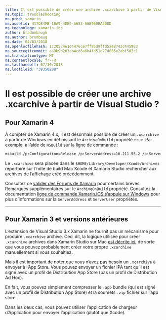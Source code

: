 ```yaml
---
title: Il est possible de créer une archive .xcarchive à partir de Visual Studio ?
ms.topic: troubleshooting
ms.prod: xamarin
ms.assetid: 417D84FB-1BA9-4DB9-A683-66E960BA3D0D
ms.technology: xamarin-ios
author: bradumbaugh
ms.author: brumbaug
ms.date: 04/03/2018
ms.openlocfilehash: 1c20534e1d4476ce7ff85d9ffd5ae8742c445983
ms.sourcegitcommit: aa9b9b203ab4cd6a6b4fd51e27d865e2abf582c1
ms.translationtype: MT
ms.contentlocale: fr-FR
ms.lasthandoff: 07/30/2018
ms.locfileid: "39350208"
---
```

# <a name="is-it-possible-to-create-a-xcarchive-archive-from-visual-studio"></a>Il est possible de créer une archive .xcarchive à partir de Visual Studio ?

## <a name="for-xamarin-4"></a>Pour Xamarin 4

À compter de Xamarin 4.x, il est désormais possible de créer un `.xcarchive` à partir de Windows en définissant le `ArchiveOnBuild` propriété `true`. Par exemple, à l’aide de `MSBuild` sur la ligne de commande :

```bash
msbuild /p:Configuration=Release /p:ServerAddress=10.211.55.2 /p:ServerUser=xamUser /p:Platform=iPhone /p:ArchiveOnBuild=true /t:"Build" MyProject.csproj
```

Le `.xcarchive` sera placée dans le `$HOME/Library/Developer/Xcode/Archives` répertoire sur l’hôte de build Mac Xcode et Xamarin Studio rechercher aux archives de l’affichage créé précédemment.

Consultez ce [valider des Forums de Xamarin](https://forums.xamarin.com/discussion/comment/156635/#Comment_156635) pour certains brèves Remarques supplémentaires sur le `ArchiveOnBuild` propriété. Consultez la documentation [ligne de commande Xamarin.iOS s’appuie sur Windows](~/ios/get-started/installation/windows/connecting-to-mac/index.md) pour plus d’informations sur la `ServerAddress` et `ServerUser` propriétés.

* * *

## <a name="for-xamarin-3-and-earlier"></a>Pour Xamarin 3 et versions antérieures

L’extension de Visual Studio 3.x Xamarin ne fournit pas un mécanisme pour produire `.xcarchive` archive. Ceci dit, la logique utilisée pour créer `.xcarchive` archives dans Xamarin Studio sur Mac [est décrite ici](https://bugzilla.xamarin.com/show_bug.cgi?id=35#c5), de sorte que vous pouvez probablement créer votre propre `.xcarchive` manuellement si vous souhaitiez.

Mais il est important de noter que vous n’avez pas besoin un `.xcarchive` à envoyer à l’App Store. Vous pouvez envoyer un fichier IPA tant qu’il est signé avec un profil de Distribution App Store (pas un profil de Distribution Ad Hoc).

En fait, vous pouvez simplement compresser le `.app` bundle (qui est signé avec un profil de Distribution App Store) et la soumets `.zip` fichier sur l’app store.

Dans les deux cas, vous pouvez utiliser l’application de chargeur d’Application pour envoyer l’application (plutôt que Xcode).

